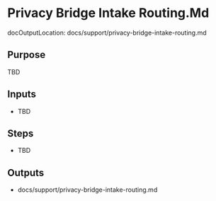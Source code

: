 # Privacy Bridge Intake Routing.Md

docOutputLocation: docs/support/privacy-bridge-intake-routing.md

## Purpose

TBD

## Inputs

- TBD

## Steps

- TBD

## Outputs

- docs/support/privacy-bridge-intake-routing.md
